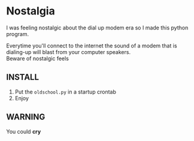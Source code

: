# Nostalgia
I was feeling nostalgic about the dial up modem era so I made this python program.

Everytime you'll connect to the internet the sound of a modem that is dialing-up will blast from your computer speakers.<br/> 
Beware of nostalgic feels

## INSTALL
1. Put the `oldschool.py` in a startup crontab
2. Enjoy

## WARNING
You could **cry**


